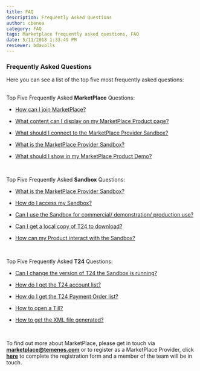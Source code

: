 ```yaml
---
title: FAQ
description: Frequently Asked Questions
author: cbenea
category: FAQ
tags: Marketplace frequently asked questions, FAQ
date: 5/11/2018 1:33:49 PM 
reviewer: bdavolls
---
```

### Frequently Asked Questions

Here you can see a list of the top five most frequently asked questions:<br>
<br>

Top Five Frequently Asked **MarketPlace** Questions:<br>


-  [How can I join MarketPlace?](./how-to-join.md)<br>


-  [What content can I display on my MarketPlace Product page?](./content-on-product-page.md)<br>


- [What should I connect to the MarketPlace Provider Sandbox?](./connect-to-sandbox.md)<br>


- [What is the MarketPlace Provider Sandbox?](./marketplace-provider-sandbox.md)<br>


- [What should I show in my MarketPlace Product Demo?](./product-demo.md)<br>
<br>

Top Five Frequently Asked **Sandbox** Questions:<br>


- [What is the MarketPlace Provider Sandbox?](./marketplace-provider-sandbox.md)<br>


- [How do I access my Sandbox?](./sandbox-access.md)<br>


- [Can I use the Sandbox for commercial/ demonstration/ production use?](./sandbox-use.md)<br>


- [Can I get a local copy of T24 to download?](./t24-copy.md)<br>


- [How can my Product interact with the Sandbox?](./product-interaction-with-sandbox.md)<br>
<br>

Top Five Frequently Asked **T24** Questions:<br>



- [Can I change the version of T24 the Sandbox is running?](./change-t24-version.md)<br>


- [How do I get the T24 account list?](./t24-account-list.md)<br>


- [How do I get the T24 Payment Order list?](./payment-order-list.md)<br>


- [How to open a Till?](./open-a-till.md)<br>


- [How to get the XML file generated?](./get-xml-file-generated.md)<br>
<br>

To find out more about MarketPlace, please get in touch via **<u>marketplace@temenos.com</u>** or to register as a MarketPlace Provider, click [**here**](./join.md) to complete the registration form and a member of the team will be in touch. 
